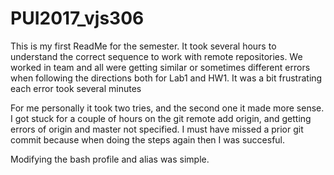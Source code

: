 # PUI2017_vjs306

This is my first ReadMe for the semester. It took several hours to understand the correct sequence to work with remote repositories. We worked in team and all were getting similar or sometimes different errors when following the directions both for Lab1 and HW1. It was a bit frustrating each error took several minutes 

 For me personally it took two tries, and the second one it made more sense. I got stuck for a couple of hours on the git remote add origin, and getting errors of origin and master not specified. I must have missed a prior git commit because when doing the steps again then I was succesful. 

Modifying the bash profile and alias was simple. 




